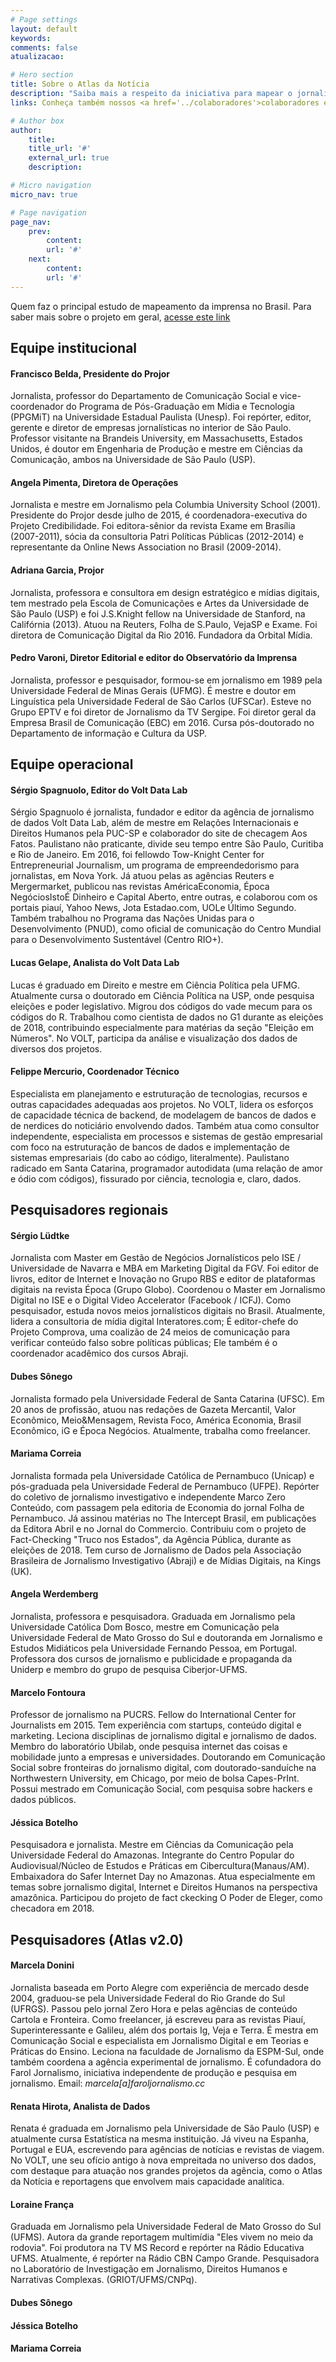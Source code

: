 ```yaml
---
# Page settings
layout: default
keywords:
comments: false
atualizacao:

# Hero section
title: Sobre o Atlas da Notícia
description: "Saiba mais a respeito da iniciativa para mapear o jornalismo no Brasil."
links: Conheça também nossos <a href='../colaboradores'>colaboradores e voluntários</a>

# Author box
author:
    title:
    title_url: '#'
    external_url: true
    description:

# Micro navigation
micro_nav: true

# Page navigation
page_nav:
    prev:
        content:
        url: '#'
    next:
        content:
        url: '#'
---
```



Quem faz o principal estudo de mapeamento da imprensa no Brasil. Para saber mais sobre o projeto em geral, [acesse este link](../sobre)

## Equipe institucional

#### Francisco Belda, Presidente do Projor
Jornalista, professor do Departamento de Comunicação Social e vice-coordenador do Programa de Pós-Graduação em Mídia e Tecnologia (PPGMiT) na Universidade Estadual Paulista (Unesp). Foi repórter, editor, gerente e diretor de empresas jornalísticas no interior de São Paulo. Professor visitante na Brandeis University, em Massachusetts, Estados Unidos, é doutor em Engenharia de Produção e mestre em Ciências da Comunicação, ambos na Universidade de São Paulo (USP).

#### Angela Pimenta, Diretora de Operações
Jornalista e mestre em Jornalismo pela Columbia University School (2001). Presidente do Projor desde julho de 2015, é coordenadora-executiva do Projeto Credibilidade. Foi editora-sênior da revista Exame em Brasília (2007-2011), sócia da consultoria Patri Políticas Públicas (2012-2014) e representante da Online News Association no Brasil (2009-2014).

#### Adriana Garcia, Projor
Jornalista, professora e consultora em design estratégico e mídias digitais, tem mestrado pela Escola de Comunicações e Artes da Universidade de São Paulo (USP) e foi J.S.Knight fellow na Universidade de Stanford, na Califórnia (2013). Atuou na Reuters, Folha de S.Paulo, VejaSP e Exame. Foi diretora de Comunicação Digital da Rio 2016. Fundadora da Orbital Mídia.

#### Pedro Varoni, Diretor Editorial e editor do Observatório da Imprensa
Jornalista, professor e pesquisador, formou-se em jornalismo em 1989 pela Universidade Federal de Minas Gerais (UFMG). É mestre e doutor em Linguística pela Universidade Federal de São Carlos (UFSCar). Esteve no Grupo EPTV e foi diretor de Jornalismo da TV Sergipe. Foi diretor geral da Empresa Brasil de Comunicação (EBC) em 2016. Cursa pós-doutorado no Departamento de informação e Cultura da USP.

## Equipe operacional

#### Sérgio Spagnuolo, Editor do Volt Data Lab
Sérgio Spagnuolo é jornalista, fundador e editor da agência de jornalismo de dados Volt Data Lab, além de mestre em Relações Internacionais e Direitos Humanos pela PUC-SP e colaborador do site de checagem Aos Fatos. Paulistano não praticante, divide seu tempo entre São Paulo, Curitiba e Rio de Janeiro. Em 2016, foi fellowdo Tow-Knight Center for Entrepreneurial Journalism, um programa de empreendedorismo para jornalistas, em Nova York. Já atuou pelas as agências Reuters e Mergermarket, publicou nas revistas AméricaEconomia, Época NegóciosIstoÉ Dinheiro e Capital Aberto, entre outras, e colaborou com os portais piauí, Yahoo News, Jota Estadao.com, UOLe Último Segundo. Também trabalhou no Programa das Nações Unidas para o Desenvolvimento (PNUD), como oficial de comunicação do Centro Mundial para o Desenvolvimento Sustentável (Centro RIO+).

#### Lucas Gelape, Analista do Volt Data Lab
Lucas é graduado em Direito e mestre em Ciência Política pela UFMG. Atualmente cursa o doutorado em Ciência Política na USP, onde pesquisa eleições e poder legislativo. Migrou dos códigos do vade mecum para os códigos do R. Trabalhou como cientista de dados no G1 durante as eleições de 2018, contribuindo especialmente para matérias da seção "Eleição em Números". No VOLT, participa da análise e visualização dos dados de diversos dos projetos.

#### Felippe Mercurio, Coordenador Técnico
Especialista em planejamento e estruturação de tecnologias, recursos e outras capacidades adequadas aos projetos. No VOLT, lidera os esforços de capacidade técnica de backend, de modelagem de bancos de dados e de nerdices do noticiário envolvendo dados. Também atua como consultor independente, especialista em processos e sistemas de gestão empresarial com foco na estruturação de bancos de dados e implementação de sistemas empresariais (do cabo ao código, literalmente). Paulistano radicado em Santa Catarina, programador autodidata (uma relação de amor e ódio com códigos), fissurado por ciência, tecnologia e, claro, dados.

## Pesquisadores regionais
#### Sérgio Lüdtke
Jornalista com Master em Gestão de Negócios Jornalísticos pelo ISE / Universidade de Navarra e MBA em Marketing Digital da FGV. Foi editor de livros, editor de Internet e Inovação no Grupo RBS e editor de plataformas digitais na revista Época (Grupo Globo). Coordenou o Master em Jornalismo Digital no ISE e o Digital Video Accelerator (Facebook / ICFJ). Como pesquisador, estuda novos meios jornalísticos digitais no Brasil. Atualmente, lidera a consultoria de mídia digital Interatores.com; É editor-chefe do Projeto Comprova, uma coalizão de 24 meios de comunicação para verificar conteúdo falso sobre políticas públicas; Ele também é o coordenador acadêmico dos cursos Abraji.

#### Dubes Sônego
Jornalista formado pela Universidade Federal de Santa Catarina (UFSC). Em 20 anos de profissão, atuou nas redações de Gazeta Mercantil, Valor Econômico, Meio&Mensagem, Revista Foco, América Economia, Brasil Econômico, iG e Época Negócios. Atualmente, trabalha como freelancer.

#### Mariama Correia
Jornalista formada pela Universidade Católica de Pernambuco (Unicap) e pós-graduada pela Universidade Federal de Pernambuco (UFPE). Repórter do coletivo de jornalismo investigativo e independente Marco Zero Conteúdo, com passagem pela editoria de Economia do jornal Folha de Pernambuco.  Já assinou matérias no The Intercept Brasil, em publicações da Editora Abril e no Jornal do Commercio. Contribuiu com o projeto de Fact-Checking "Truco nos Estados", da Agência Pública, durante as eleições de 2018. Tem curso de Jornalismo de Dados pela Associação Brasileira de Jornalismo Investigativo (Abraji) e de Mídias Digitais, na Kings (UK).

#### Angela Werdemberg
Jornalista, professora e pesquisadora. Graduada em Jornalismo pela Universidade Católica Dom Bosco, mestre em Comunicação pela Universidade Federal de Mato Grosso do Sul e doutoranda em Jornalismo e Estudos Midiáticos pela Universidade Fernando Pessoa, em Portugal. Professora dos cursos de jornalismo e publicidade e propaganda da Uniderp e membro do grupo de pesquisa Ciberjor-UFMS.

#### Marcelo Fontoura
Professor de jornalismo na PUCRS. Fellow do International Center for Journalists em 2015. Tem experiência com startups, conteúdo digital e marketing. Leciona disciplinas de jornalismo digital e jornalismo de dados. Membro do laboratório Ubilab, onde pesquisa internet das coisas e mobilidade junto a empresas e universidades. Doutorando em Comunicação Social sobre fronteiras do jornalismo digital, com doutorado-sanduíche na Northwestern University, em Chicago, por meio de bolsa Capes-PrInt. Possui mestrado em Comunicação Social, com pesquisa sobre hackers e dados públicos.

#### Jéssica Botelho
Pesquisadora e jornalista. Mestre em Ciências da Comunicação pela Universidade Federal do Amazonas. Integrante do Centro Popular do Audiovisual/Núcleo de Estudos e Práticas em Cibercultura(Manaus/AM). Embaixadora do Safer Internet Day no Amazonas. Atua especialmente em temas sobre jornalismo digital, Internet e Direitos Humanos na perspectiva amazônica. Participou do projeto de fact ckecking O Poder de Eleger, como checadora em 2018.


## Pesquisadores (Atlas v2.0)

#### Marcela Donini
Jornalista baseada em Porto Alegre com experiência de mercado desde 2004, graduou-se pela Universidade Federal do Rio Grande do Sul (UFRGS). Passou pelo jornal Zero Hora e pelas agências de conteúdo Cartola e Fronteira. Como freelancer, já escreveu para as revistas Piauí, Superinteressante e Galileu, além dos portais Ig, Veja e Terra. É mestra em Comunicação Social e especialista em Jornalismo Digital e em Teorias e Práticas do Ensino. Leciona na faculdade de Jornalismo da ESPM-Sul, onde também coordena a agência experimental de jornalismo. É cofundadora do Farol Jornalismo, iniciativa independente de produção e pesquisa em jornalismo. Email: *marcela[a]faroljornalismo.cc*

#### Renata Hirota, Analista de Dados
Renata é graduada em Jornalismo pela Universidade de São Paulo (USP) e atualmente cursa Estatística na mesma instituição. Já viveu na Espanha, Portugal e EUA, escrevendo para agências de notícias e revistas de viagem. No VOLT, une seu ofício antigo à nova empreitada no universo dos dados, com destaque para atuação nos grandes projetos da agência, como o Atlas da Notícia e reportagens que envolvem mais capacidade analítica.

#### Loraine França
Graduada em Jornalismo pela Universidade Federal de Mato Grosso do Sul (UFMS). Autora da grande reportagem multimídia "Eles vivem no meio da rodovia". Foi produtora na TV MS Record e repórter na Rádio Educativa UFMS. Atualmente, é repórter na Rádio CBN Campo Grande. Pesquisadora no Laboratório de Investigação em Jornalismo, Direitos Humanos e Narrativas Complexas. (GRIOT/UFMS/CNPq).

#### Dubes Sônego

#### Jéssica Botelho

#### Mariama Correia
